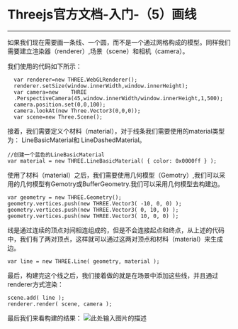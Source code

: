# Threejs官方文档-入门-（5）画线

------

如果我们现在需要画一条线、一个圆，而不是一个通过网格构成的模型。同样我们需要建立渲染器（renderer）,场景（scene）和相机（camera）。

我们使用的代码如下所示：

      var renderer=new THREE.WebGLRenderer();
      renderer.setSize(window.innerWidth,window.innerHeight);
      var camera=new    THREE
      .PerspectiveCamera(45,window.innerWidth/window.innerHeight,1,500);
      camera.position.set(0,0,100);
      camera.lookAt(new Three.Vector3(0,0,0));
      var scene=new Three.Scene();

接着，我们需要定义个材料（material），对于线条我们需要使用的material类型为： LineBasicMaterial和 LineDashedMaterial。

    //创建一个蓝色的LineBasicMaterial
    var material = new THREE.LineBasicMaterial( { color: 0x0000ff } );

使用了材料（material）之后，我们需要使用几何模型（Gemotry）,我们可以采用的几何模型有Gemotry或BufferGeometry.我们可以采用几何模型去构建边。

    var geometry = new THREE.Geometry();
    geometry.vertices.push(new THREE.Vector3( -10, 0, 0) );
    geometry.vertices.push(new THREE.Vector3( 0, 10, 0) );
    geometry.vertices.push(new THREE.Vector3( 10, 0, 0) );

线是通过连续的顶点对间相连组成的，但是不会连接起点和终点，从上述的代码中，我们有了两对顶点，这样就可以通过这两对顶点和材料（material）来生成边。

    var line = new THREE.Line( geometry, material );

最后，构建完这个线之后，我们接着做的就是在场景中添加这些线，并且通过renderer方式渲染：

    scene.add( line );
    renderer.render( scene, camera );

最后我们来看构建的结果：
![此处输入图片的描述][1]


  [1]: https://github.com/forthealllight/learn-threejs/blob/master/images/demo5.png
